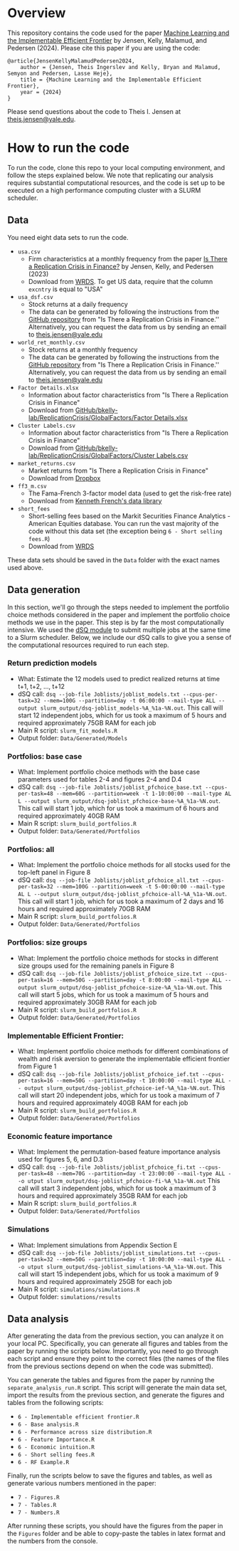 # Overview
This repository contains the code used for the paper [Machine Learning and the Implementable Efficient Frontier](https://papers.ssrn.com/sol3/papers.cfm?abstract_id=4187217) by Jensen, Kelly, Malamud, and Pedersen (2024). Please cite this paper if you are using the code:
```
@article{JensenKellyMalamudPedersen2024,
	author = {Jensen, Theis Ingerslev and Kelly, Bryan and Malamud, Semyon and Pedersen, Lasse Heje},
	title = {Machine Learning and the Implementable Efficient Frontier},
	year = {2024}
}
```

Please send questions about the code to Theis I. Jensen at [theis.jensen@yale.edu](mailto:theis.jensen@yale.edu).


# How to run the code
To run the code, clone this repo to your local computing environment, and follow the steps explained below. We note that replicating our analysis requires substantial computational resources, and the code is set up to be executed on a high performance computing cluster with a SLURM scheduler. 

## Data
You need eight data sets to run the code. 
- `usa.csv`
    - Firm characteristics at a monthly frequency from the paper [Is There a Replication Crisis in Finance?](https://onlinelibrary.wiley.com/doi/10.1111/jofi.13249) by Jensen, Kelly, and Pedersen (2023)
    - Download from [WRDS](https://wrds-www.wharton.upenn.edu/pages/get-data/contributed-data-forms/global-factor-data/). To get US data, require that the column `excntry` is equal to "USA"
- `usa_dsf.csv`
    - Stock returns at a daily frequency
    - The data can be generated by following the instructions from the [GitHub repository](https://github.com/bkelly-lab/ReplicationCrisis/tree/master/GlobalFactors) from "Is There a Replication Crisis in Finance.'' Alternatively, you can request the data from us by sending an email to [theis.jensen@yale.edu](mailto:theis.jensen@yale.edu)
- `world_ret_monthly.csv`
    - Stock returns at a monthly frequency
    - The data can be generated by following the instructions from the [GitHub repository](https://github.com/bkelly-lab/ReplicationCrisis/tree/master/GlobalFactors) from "Is There a Replication Crisis in Finance.'' Alternatively, you can request the data from us by sending an email to [theis.jensen@yale.edu](mailto:theis.jensen@yale.edu)
- `Factor Details.xlsx`
    - Information about factor characteristics from "Is There a Replication Crisis in Finance"
    - Download from [GitHub/bkelly-lab/ReplicationCrisis/GlobalFactors/Factor Details.xlsx](https://github.com/bkelly-lab/ReplicationCrisis/blob/master/GlobalFactors/Factor%20Details.xlsx)
- `Cluster Labels.csv`
    - Information about factor characteristics from "Is There a Replication Crisis in Finance"
    - Download from [GitHub/bkelly-lab/ReplicationCrisis/GlobalFactors/Cluster Labels.csv](https://github.com/bkelly-lab/ReplicationCrisis/blob/master/GlobalFactors/Cluster%20Labels.csv)
- `market_returns.csv`
    - Market returns from "Is There a Replication Crisis in Finance"
    - Download from [Dropbox](https://www.dropbox.com/sh/xq278bryrj0qf9s/AABUTvTGok91kakyL07LKyQoa?dl=0)
- `ff3_m.csv`
    - The Fama-French 3-factor model data (used to get the risk-free rate)
    - Download from  [Kenneth French's data library](https://mba.tuck.dartmouth.edu/pages/faculty/ken.french/ftp/F-F_Research_Data_Factors_CSV.zip)
- `short_fees`
    - Short-selling fees based on the Markit Securities Finance Analytics - American Equities database. You can run the vast majority of the code without this data set (the exception being `6 - Short selling fees.R`)
    - Download from [WRDS](https://wrds-www.wharton.upenn.edu/pages/get-data/markit/markit-securities-finance-analytics-equities/american-equities/)

These data sets should be saved in the `Data` folder with the exact names used above. 

## Data generation
In this section, we'll go through the steps needed to implement the portfolio choice methods considered in the paper and implement the portfolio choice methods we use in the paper. This step is by far the most computationally intensive. We used the [dSQ module](https://docs.ycrc.yale.edu/clusters-at-yale/job-scheduling/dsq/) to submit multiple jobs at the same time to a Slurm scheduler. Below, we include our dSQ calls to give you a sense of the computational resources required to run each step. 

### Return prediction models
- What: Estimate the 12 models used to predict realized returns at time t+1, t+2, ..., t+12
- dSQ call: 
``dsq --job-file Joblists/joblist_models.txt --cpus-per-task=32 --mem=100G --partition=day -t 06:00:00 --mail-type ALL --output slurm_output/dsq-joblist_models-%A_%1a-%N.out``.
This call will start 12 independent jobs, which for us took a maximum of 5 hours and required approximately 75GB RAM for each job
- Main R script: `slurm_fit_models.R`
- Output folder: `Data/Generated/Models` 

### Portfolios: base case
- What: Implement portfolio choice methods with the base case parameters used for tables 2-4 and figures 2-4 and D.4
- dSQ call: `dsq --job-file Joblists/joblist_pfchoice_base.txt --cpus-per-task=48 --mem=60G --partition=week -t 1-10:00:00 --mail-type AL
L --output slurm_output/dsq-joblist_pfchoice-base-%A_%1a-%N.out`.
  This call will start 1 job, which for us took a maximum of 6 hours and required approximately 40GB RAM
- Main R script: ``slurm_build_portfolios.R``
- Output folder: `Data/Generated/Portfolios`

### Portfolios: all
- What: Implement the portfolio choice methods for all stocks used for the top-left panel in Figure 8
- dSQ call: `dsq --job-file Joblists/joblist_pfchoice_all.txt --cpus-per-task=32 --mem=100G --partition=week -t 5-00:00:00 --mail-type AL
L --output slurm_output/dsq-joblist_pfchoice-all-%A_%1a-%N.out`. This call will start 1 job, which for us took a maximum of 2 days and 16 hours and required approximately 70GB RAM
- Main R script: ``slurm_build_portfolios.R``
- Output folder: `Data/Generated/Portfolios`

### Portfolios: size groups
- What: Implement the portfolio choice methods for stocks in different size groups used for the remaining panels in Figure 8
- dSQ call: `dsq --job-file Joblists/joblist_pfchoice_size.txt --cpus-per-task=16 --mem=50G --partition=day -t 8:00:00 --mail-type ALL --
output slurm_output/dsq-joblist_pfchoice-size-%A_%1a-%N.out`. This call will start 5 jobs, which for us took a maximum of 5 hours and required approximately 30GB RAM for each job
- Main R script: ``slurm_build_portfolios.R``
- Output folder: `Data/Generated/Portfolios`

### Implementable Efficient Frontier: 
- What: Implement portfolio choice methods for different combinations of wealth and risk aversion to generate the implementable efficient frontier from Figure 1
- dSQ call: `dsq --job-file Joblists/joblist_pfchoice_ief.txt --cpus-per-task=16 --mem=50G --partition=day -t 10:00:00 --mail-type ALL --
output slurm_output/dsq-joblist_pfchoice-ief-%A_%1a-%N.out`. This call will start 20 independent jobs, which for us took a maximum of 7 hours and required approximately 40GB RAM for each job
- Main R script: ``slurm_build_portfolios.R``
- Output folder: `Data/Generated/Portfolios`

### Economic feature importance
- What: Implement the permutation-based feature importance analysis used for figures 5, 6, and D.3
- dSQ call: `dsq --job-file Joblists/joblist_pfchoice_fi.txt --cpus-per-task=48 --mem=70G --partition=day -t 23:00:00 --mail-type ALL --o
utput slurm_output/dsq-joblist_pfchoice-fi-%A_%1a-%N.out`
This call will start 3 independent jobs, which for us took a maximum of 3 hours and required approximately 35GB RAM for each job
- Main R script: `slurm_build_portfolios.R`
- Output folder: `Data/Generated/Portfolios`

### Simulations
- What: Implement simulations from Appendix Section E 
- dSQ call: `dsq --job-file Joblists/joblist_simulations.txt --cpus-per-task=32 --mem=50G --partition=day -t 10:00:00 --mail-type ALL --o
utput slurm_output/dsq-joblist_simulations-%A_%1a-%N.out`. 
This call will start 15 independent jobs, which for us took a maximum of 9 hours and required approximately 25GB for each job
- Main R script: `simulations/simulations.R`
- Output folder: `simulations/results`

## Data analysis
After generating the data from the previous section, you can analyze it on your local PC. Specifically, you can generate all figures and tables from the paper by running the scripts below. Importantly, you need to go through each script and ensure they point to the correct files (the names of the files from the previous sections depend on when the code was submitted). 

You can generate the tables and figures from the paper by running the `separate_analysis_run.R` script. This script will generate the main data set, import the results from the previous section, and generate the figures and tables from the following scripts:

- `6 - Implementable efficient frontier.R`
- `6 - Base analysis.R`
- `6 - Performance across size distribution.R`
- `6 - Feature Importance.R`
- `6 - Economic intuition.R`
- `6 - Short selling fees.R`
- `6 - RF Example.R`

Finally, run the scripts below to save the figures and tables, as well as generate various numbers mentioned in the paper: 

- `7 - Figures.R`
- `7 - Tables.R`
- `7 - Numbers.R`

After running these scripts, you should have the figures from the paper in the `Figures` folder and be able to copy-paste the tables in latex format and the numbers from the console.
